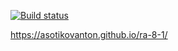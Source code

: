 [![Build status](https://ci.appveyor.com/api/projects/status/yo7oifhuid41nskt?svg=true)](https://ci.appveyor.com/project/AsotikovAnton/ra-8-1)

https://asotikovanton.github.io/ra-8-1/
